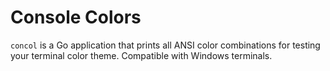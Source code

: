 # Console Colors

`concol` is a Go application that prints all ANSI color combinations for testing your terminal color theme. Compatible with Windows terminals.